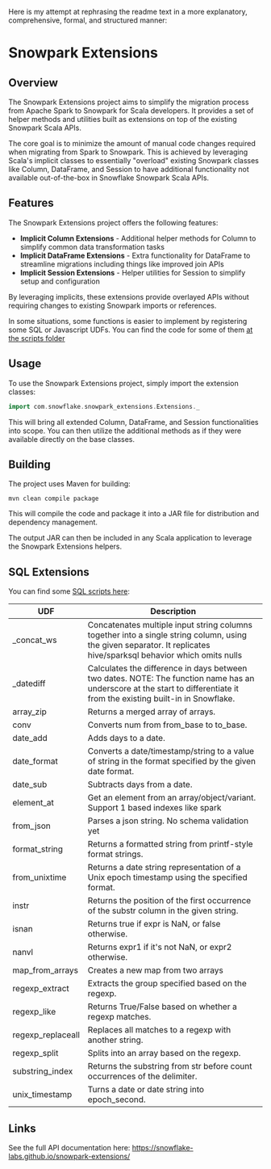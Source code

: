 Here is my attempt at rephrasing the readme text in a more explanatory, comprehensive, formal, and structured manner:

# Snowpark Extensions

## Overview

The Snowpark Extensions project aims to simplify the migration process from Apache Spark to Snowpark for Scala developers. It provides a set of helper methods and utilities built as extensions on top of the existing Snowpark Scala APIs. 

The core goal is to minimize the amount of manual code changes required when migrating from Spark to Snowpark. This is achieved by leveraging Scala's implicit classes to essentially "overload" existing Snowpark classes like Column, DataFrame, and Session to have additional functionality not available out-of-the-box in Snowflake Snowpark Scala APIs.

## Features

The Snowpark Extensions project offers the following features:

- **Implicit Column Extensions** - Additional helper methods for Column to simplify common data transformation tasks
- **Implicit DataFrame Extensions** - Extra functionality for DataFrame to streamline migrations including things like improved join APIs
- **Implicit Session Extensions** - Helper utilities for Session to simplify setup and configuration

By leveraging implicits, these extensions provide overlayed APIs without requiring changes to existing Snowpark imports or references.

In some situations, some functions is easier to implement by registering some SQL or Javascript UDFs. You can find the code for some of them [at the scripts folder](https://github.com/Snowflake-Labs/snowpark-extensions/tree/main/scripts)

## Usage

To use the Snowpark Extensions project, simply import the extension classes:

```scala 
import com.snowflake.snowpark_extensions.Extensions._
```

This will bring all extended Column, DataFrame, and Session functionalities into scope. You can then utilize the additional methods as if they were available directly on the base classes.

## Building

The project uses Maven for building:

```
mvn clean compile package
```

This will compile the code and package it into a JAR file for distribution and dependency management.

The output JAR can then be included in any Scala application to leverage the Snowpark Extensions helpers.

## SQL Extensions

You can find some [SQL scripts here](https://github.com/Snowflake-Labs/snowpark-extensions/tree/main/scripts):

| UDF               | Description                                                              |
|-------------------|--------------------------------------------------------------------------|
| _concat_ws         | Concatenates multiple input string columns together into a single string column, using the given separator. It replicates hive/sparksql behavior which omits nulls|
| _datediff          | Calculates the difference in days between two dates. NOTE: The function name has an underscore at the start to differentiate it from the existing built-in in Snowflake. |
| array_zip          | Returns a merged array of arrays. |
| conv               | Converts num from from_base to to_base. |
| date_add           | Adds days to a date. |
| date_format        | Converts a date/timestamp/string to a value of string in the format specified by the given date format. |
| date_sub           | Subtracts days from a date. |
| element_at         | Get an element from an array/object/variant. Support 1 based indexes like spark |
| from_json          | Parses a json string. No schema validation yet |
| format_string      | Returns a formatted string from printf-style format strings. |
| from_unixtime      | Returns a date string representation of a Unix epoch timestamp using the specified format. |
| instr              | Returns the position of the first occurrence of the substr column in the given string. |
| isnan              | Returns true if expr is NaN, or false otherwise. |
| nanvl              | Returns expr1 if it's not NaN, or expr2 otherwise. |
| map_from_arrays    | Creates a new map from two arrays |
| regexp_extract     | Extracts the group specified based on the regexp. |
| regexp_like        | Returns True/False based on whether a regexp matches. |
| regexp_replaceall  | Replaces all matches to a regexp with another string. |
| regexp_split       | Splits into an array based on the regexp. |
| substring_index    | Returns the substring from str before count occurrences of the delimiter. |
| unix_timestamp     | Turns a date or date string into epoch_second. |


## Links

See the full API documentation here:
https://snowflake-labs.github.io/snowpark-extensions/

